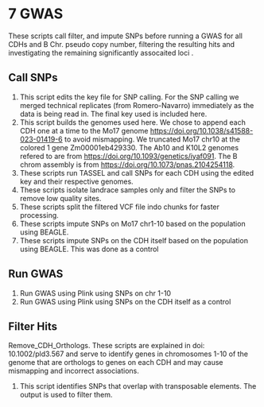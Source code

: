 # 7 GWAS
These scripts call filter, and impute SNPs before running a GWAS for all CDHs and B Chr. pseudo copy number, filtering the resulting hits and investigating the remaining significantly assocaited loci . 

## Call SNPs
1. This script edits the key file for SNP calling. For the SNP calling we merged technical replicates (from Romero-Navarro) immediately as the data is being read in. The final key used is included here.
2. This script builds the genomes used here. We chose to append each CDH one at a time to the Mo17 genome https://doi.org/10.1038/s41588-023-01419-6 to avoid mismapping. We truncated Mo17 chr10 at the colored 1 gene Zm00001eb429330. The Ab10 and K10L2 genomes refered to are from  https://doi.org/10.1093/genetics/iyaf091. The B chrom assembly is from https://doi.org/10.1073/pnas.2104254118.
3. These scripts run TASSEL and call SNPs for each CDH using the edited key and their respective genomes.
4. These scripts isolate landrace samples only and filter the SNPs to remove low quality sites.
5. These scripts split the filtered VCF file indo chunks for faster processing.
6. These scripts impute SNPs on Mo17 chr1-10 based on the population using BEAGLE.
7. These scripts impute SNPs on the CDH itself based on the population using BEAGLE. This was done as a control


## Run GWAS
1. Run GWAS using Plink using SNPs on chr 1-10
2. Run GWAS using Plink using SNPs on the CDH itself as a control


## Filter Hits
Remove_CDH_Orthologs. These scripts are explained in doi: 10.1002/pld3.567 and serve to identify genes in chromosomes 1-10 of the genome that are orthologs to genes on each CDH and may cause mismapping and incorrect associations. 
1. This script identifies SNPs that overlap with transposable elements. The output is used to filter them. 

